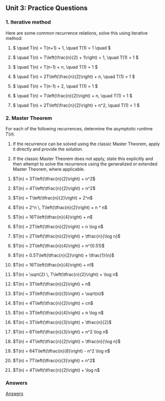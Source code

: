 ## Unit 3: Practice Questions

### 1. Iterative method

Here are some common recurrence relations, solve this using iterative method:

1.  $ \quad
    T(n) = T(n+1) + 1, \quad T(1) = 1 \quad
    $

2.  $ \quad
    T(n) = T\left(\frac{n}{2} + 1\right) + 1, \quad T(1) = 1
    $

3.  $ \quad
    T(n) = T(n-1) + n, \quad T(1) = 1
    $

4.  $ \quad
    T(n) = 2T\left(\frac{n}{2}\right) + n, \quad T(1) = 1
    $

5.  $ \quad
    T(n) = T(n-1) + 2, \quad T(1) = 1
    $

6.  $ \quad
    T(n) = T\left(\frac{n}{2}\right) + n, \quad T(1) = 1
    $

7.  $ \quad
    T(n) = 2T\left(\frac{n}{2}\right) + n^2, \quad T(1) = 1
    $

### 2. Master Theorem

For each of the following recurrences, determine the asymptotic runtime 𝑇(𝑛).

1. If the recurrence can be solved using the classic Master Theorem, apply it directly and provide the solution.

2. If the classic Master Theorem does not apply, state this explicitly and then attempt to solve the recurrence using the generalized or extended Master Theorem, where applicable.

1)  $T(n) = 3T\left(\tfrac{n}{2}\right) + n^2$

2)  $T(n) = 4T\left(\tfrac{n}{2}\right) + n^2$

3)  $T(n) = T\left(\tfrac{n}{2}\right) + 2^n$

4)  $T(n) = 2^n \, T\left(\tfrac{n}{2}\right) + n ^ n$

5)  $T(n) = 16T\left(\tfrac{n}{4}\right) + n$

6)  $T(n) = 2T\left(\tfrac{n}{2}\right) + n \log n$

7)  $T(n) = 2T\left(\tfrac{n}{2}\right) + \tfrac{n}{\log n}$

8)  $T(n) = 2T\left(\tfrac{n}{4}\right) + n^{0.51}$

9)  $T(n) = 0.5T\left(\tfrac{n}{2}\right) + \tfrac{1}{n}$

10) $T(n) = 16T\left(\tfrac{n}{4}\right) + n!$

11) $T(n) = \sqrt{2} \, T\left(\tfrac{n}{2}\right) + \log n$

12) $T(n) = 3T\left(\tfrac{n}{2}\right) + n$

13) $T(n) = 3T\left(\tfrac{n}{3}\right) + \sqrt{n}$

14) $T(n) = 4T\left(\tfrac{n}{2}\right) + cn$

15) $T(n) = 3T\left(\tfrac{n}{4}\right) + n \log n$

16) $T(n) = 3T\left(\tfrac{n}{3}\right) + \tfrac{n}{2}$

17) $T(n) = 6T\left(\tfrac{n}{3}\right) + n^2 \log n$

18) $T(n) = 4T\left(\tfrac{n}{2}\right) + \tfrac{n}{\log n}$

19) $T(n) = 64T\left(\tfrac{n}{8}\right) - n^2 \log n$

20) $T(n) = 7T\left(\tfrac{n}{3}\right) + n^2$

21) $T(n) = 4T\left(\tfrac{n}{2}\right) + \log n$

### Answers

[Answers](answers.md)
